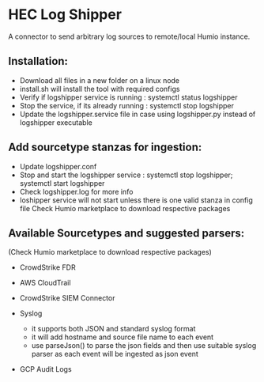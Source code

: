 # HEC Log Shipper 
A connector to send arbitrary log sources to remote/local Humio instance.

## Installation:
- Download all files in a new folder on a linux node 
- install.sh will install the tool with required configs 
- Verify if logshipper service is running : systemctl status logshipper 
- Stop the service, if its already running : systemctl stop logshipper 
- Update the logshipper.service file in case using logshipper.py instead of logshipper executable

## Add sourcetype stanzas for ingestion: 
- Update logshipper.conf 
- Stop and start the logshipper service : systemctl stop logshipper; systemctl start logshipper 
- Check logshipper.log for more info
- loshipper service will not start unless there is one valid stanza in config file
 Check Humio marketplace to download respective packages

## Available Sourcetypes and suggested parsers:
(Check Humio marketplace to download respective packages)

- CrowdStrike FDR 

- AWS CloudTrail

- CrowdStrike SIEM Connector

- Syslog
    - it supports both JSON and standard syslog format
    - it will add hostname and source file name to each event
    - use parseJson() to parse the json fields and then use suitable syslog parser as each event will be ingested as json event

- GCP Audit Logs



